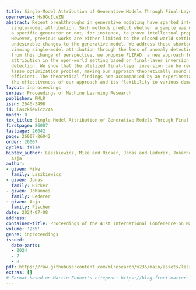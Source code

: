 ```yaml
---
title: Single-Model Attribution of Generative Models Through Final-Layer Inversion
openreview: Hs9GcILuZN
abstract: Recent breakthroughs in generative modeling have sparked interest in practical
  single-model attribution. Such methods predict whether a sample was generated by
  a specific generator or not, for instance, to prove intellectual property theft.
  However, previous works are either limited to the closed-world setting or require
  undesirable changes to the generative model. We address these shortcomings by, first,
  viewing single-model attribution through the lens of anomaly detection. Arising
  from this change of perspective, we propose FLIPAD, a new approach for single-model
  attribution in the open-world setting based on final-layer inversion and anomaly
  detection. We show that the utilized final-layer inversion can be reduced to a convex
  lasso optimization problem, making our approach theoretically sound and computationally
  efficient. The theoretical findings are accompanied by an experimental study demonstrating
  the effectiveness of our approach and its flexibility to various domains.
layout: inproceedings
series: Proceedings of Machine Learning Research
publisher: PMLR
issn: 2640-3498
id: laszkiewicz24a
month: 0
tex_title: Single-Model Attribution of Generative Models Through Final-Layer Inversion
firstpage: 26007
lastpage: 26042
page: 26007-26042
order: 26007
cycles: false
bibtex_author: Laszkiewicz, Mike and Ricker, Jonas and Lederer, Johannes and Fischer,
  Asja
author:
- given: Mike
  family: Laszkiewicz
- given: Jonas
  family: Ricker
- given: Johannes
  family: Lederer
- given: Asja
  family: Fischer
date: 2024-07-08
address:
container-title: Proceedings of the 41st International Conference on Machine Learning
volume: '235'
genre: inproceedings
issued:
  date-parts:
  - 2024
  - 7
  - 8
pdf: https://raw.githubusercontent.com/mlresearch/v235/main/assets/laszkiewicz24a/laszkiewicz24a.pdf
extras: []
# Format based on Martin Fenner's citeproc: https://blog.front-matter.io/posts/citeproc-yaml-for-bibliographies/
---
```

